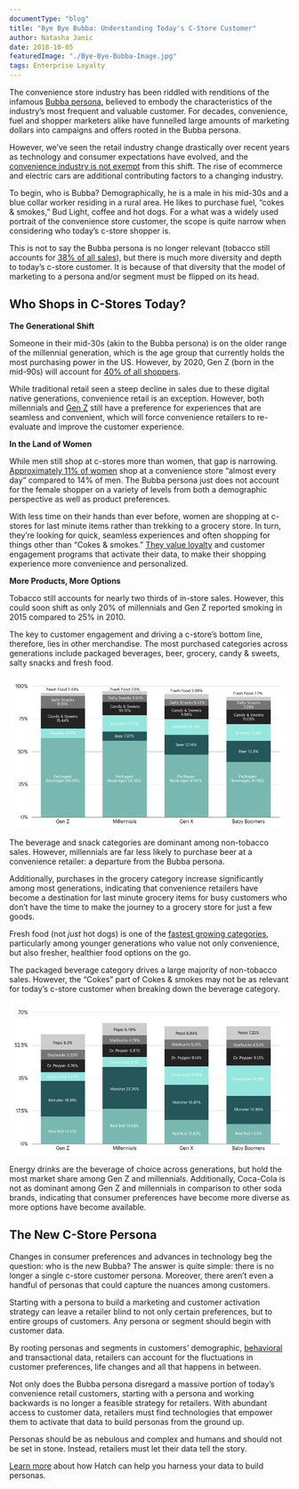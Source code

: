 ```yaml
---
documentType: "blog"
title: "Bye Bye Bubba: Understanding Today's C-Store Customer"
author: Natasha Janic
date: 2018-10-05
featuredImage: "./Bye-Bye-Bubba-Image.jpg"
tags: Enterprise Loyalty
---
```


The convenience store industry has been riddled with renditions of the infamous [Bubba persona](https://www.technomic.com/newsletters/technomics-take/beyond-bubba-recalibrating-conventional-view-c-store-consumer), believed to embody the characteristics of the industry’s most frequent and valuable customer. For decades, convenience, fuel and shopper marketers alike have funnelled large amounts of marketing dollars into campaigns and offers rooted in the Bubba persona.

However, we’ve seen the retail industry change drastically over recent years as technology and consumer expectations have evolved, and the [convenience industry is not exempt](https://www.hatchloyalty.com/blog/whats-next-for-convenience-retail/) from this shift. The rise of ecommerce and electric cars are additional contributing factors to a changing industry.

To begin, who is Bubba? Demographically, he is a male in his mid-30s and a blue collar worker residing in a rural area. He likes to purchase fuel, “cokes & smokes,” Bud Light, coffee and hot dogs. For a what was a widely used portrait of the convenience store customer, the scope is quite narrow when considering who today’s c-store shopper is.

This is not to say the Bubba persona is no longer relevant (tobacco still accounts for [38% of all sales](https://www.nielsen.com/us/en/insights/news/2017/how-us-convenience-stores-can-stay-ahead-of-the-retail-pack.html)), but there is much more diversity and depth to today’s c-store customer. It is because of that diversity that the model of marketing to a persona and/or segment must be flipped on its head.

## Who Shops in C-Stores Today?

**The Generational Shift**

Someone in their mid-30s (akin to the Bubba persona) is on the older range of the millennial generation, which is the age group that currently holds the most purchasing power in the US. However, by 2020, Gen Z (born in the mid-90s) will account for [40% of all shoppers](https://www.hatchloyalty.com/blog/decoding-gen-z-diverse-generation-impact-brand-loyalty/).

While traditional retail seen a steep decline in sales due to these digital native generations, convenience retail is an exception. However, both millennials and [Gen Z](https://csnews.com/generation-z-shows-preference-around-corner-retail) still have a preference for experiences that are seamless and convenient, which will force convenience retailers to re-evaluate and improve the customer experience.

**In the Land of Women**

While men still shop at c-stores more than women, that gap is narrowing. [Approximately 11% of women](https://csnews.com/three-distinguishing-characteristics-female-c-store-shoppers) shop at a convenience store “almost every day” compared to 14% of men. The Bubba persona just does not account for the female shopper on a variety of levels from both a demographic perspective as well as product preferences.

With less time on their hands than ever before, women are shopping at c-stores for last minute items rather than trekking to a grocery store. In turn, they’re looking for quick, seamless experiences and often shopping for things other than “Cokes & smokes.” [They value loyalty](https://csnews.com/three-distinguishing-characteristics-female-c-store-shoppers) and customer engagement programs that activate their data, to make their shopping experience more convenience and personalized.

**More Products, More Options**

Tobacco still accounts for nearly two thirds of in-store sales. However, this could soon shift as only 20% of millennials and Gen Z reported smoking in 2015 compared to 25% in 2010.

The key to customer engagement and driving a c-store’s bottom line, therefore, lies in other merchandise. The most purchased categories across generations include packaged beverages, beer, grocery, candy & sweets, salty snacks and fresh food.

![category-breakdown](./Bye-Bye-Bubba_Category-Breakdown.png)

The beverage and snack categories are dominant among non-tobacco sales. However, millennials are far less likely to purchase beer at a convenience retailer: a departure from the Bubba persona.

Additionally, purchases in the grocery category increase significantly among most generations, indicating that convenience retailers have become a destination for last minute grocery items for busy customers who don’t have the time to make the journey to a grocery store for just a few goods.

Fresh food (not *just* hot dogs) is one of the [fastest growing categories](http://www.cspdailynews.com/category-news/foodservice/articles/foodservice-sales-are-now-what), particularly among younger generations who value not only convenience, but also fresher, healthier food options on the go.

The packaged beverage category drives a large majority of non-tobacco sales. However, the “Cokes” part of Cokes & smokes may not be as relevant for today’s c-store customer when breaking down the beverage category.

![beverage-breakdown](./Bye-Bye-Bubba-Beverage-Breakdown.png)

Energy drinks are the beverage of choice across generations, but hold the most market share among Gen Z and millennials. Additionally, Coca-Cola is not as dominant among Gen Z and millennials in comparison to other soda brands, indicating that consumer preferences have become more diverse as more options have become available.

## The New C-Store Persona

Changes in consumer preferences and advances in technology beg the question: who is the new Bubba? The answer is quite simple: there is no longer a single c-store customer persona. Moreover, there aren’t even a handful of personas that could capture the nuances among customers.

Starting with a persona to build a marketing and customer activation strategy can leave a retailer blind to not only certain preferences, but to entire groups of customers. Any persona or segment should begin with customer data.

By rooting personas and segments in customers’ demographic, [behavioral](https://www.hatchloyalty.com/blog/hacking-the-habit-why-understanding-habit-formation-critical-retailers/) and transactional data, retailers can account for the fluctuations in customer preferences, life changes and all that happens in between.

Not only does the Bubba persona disregard a massive portion of today’s convenience retail customers, starting with a persona and working backwards is no longer a feasible strategy for retailers. With abundant access to customer data, retailers must find technologies that empower them to activate that data to build personas from the ground up.

Personas should be as nebulous and complex and humans and should not be set in stone. Instead, retailers must let their data tell the story.

[Learn more](https://www.hatchloyalty.com/c-store/) about how Hatch can help you harness your data to build personas.

